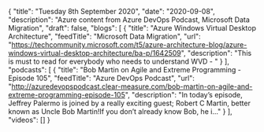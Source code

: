 {
  "title": "Tuesday 8th September 2020",
  "date": "2020-09-08",
  "description": "Azure content from Azure DevOps Podcast, Microsoft Data Migration",
  "draft": false,
  "blogs": [
    {
      "title": "Azure Windows Virtual Desktop Architecture",
      "feedTitle": "Microsoft Data Migration",
      "url": "https://techcommunity.microsoft.com/t5/azure-architecture-blog/azure-windows-virtual-desktop-architecture/ba-p/1642509",
      "description": "This is must to read for everybody who needs to understand WVD - "
    }
  ],
  "podcasts": [
    {
      "title": "Bob Martin on Agile and Extreme Programming - Episode 105",
      "feedTitle": "Azure DevOps Podcast",
      "url": "http://azuredevopspodcast.clear-measure.com/bob-martin-on-agile-and-extreme-programming-episode-105",
      "description": "In today’s episode, Jeffrey Palermo is joined by a really exciting guest; Robert C Martin, better known as Uncle Bob Martin!If you don’t already know Bob, he i..."
    }
  ],
  "videos": []
}
